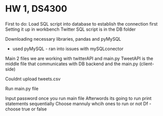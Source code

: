 # HW 1, DS4300

###

First to do: 
Load SQL script into database to establish the connection first 
Setting it up in workbench
Twitter SQL script is in the DB folder 


Downloading necessary libraries, pandas and pyMySQL
- used pyMySQL - ran into issues with mySQLconector 


Main 2 files we are working with twitterAPI and main.py
TweetAPI is the middle file that communicates with DB backend and the main.py (client-side)

Couldnt upload tweets.csv

Run main.py file 


Input password once you run main file 
Afterwords its going to run print statements sequentially 
Choose mannuly whcih ones to run or not
Df - choose true or false
